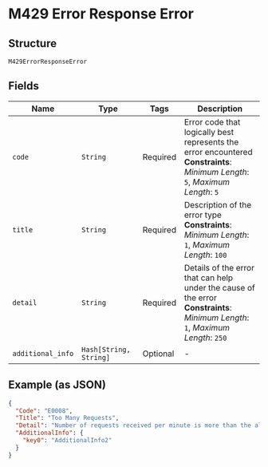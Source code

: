 
# M429 Error Response Error

## Structure

`M429ErrorResponseError`

## Fields

| Name | Type | Tags | Description |
|  --- | --- | --- | --- |
| `code` | `String` | Required | Error code that logically best represents the error encountered<br>**Constraints**: *Minimum Length*: `5`, *Maximum Length*: `5` |
| `title` | `String` | Required | Description of the error type<br>**Constraints**: *Minimum Length*: `1`, *Maximum Length*: `100` |
| `detail` | `String` | Required | Details of the error that can help under the cause of the error<br>**Constraints**: *Minimum Length*: `1`, *Maximum Length*: `250` |
| `additional_info` | `Hash[String, String]` | Optional | - |

## Example (as JSON)

```json
{
  "Code": "E0008",
  "Title": "Too Many Requests",
  "Detail": "Number of requests received per minute is more than the allowed/configured policy",
  "AdditionalInfo": {
    "key0": "AdditionalInfo2"
  }
}
```


